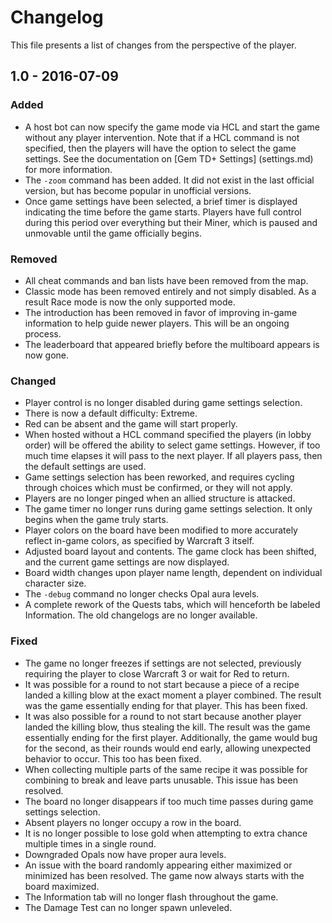 # Changelog

This file presents a list of changes from the perspective of the player.

## 1.0 - 2016-07-09

### Added
- A host bot can now specify the game mode via HCL and start the game without
  any player intervention.  Note that if a HCL command is not specified, then
  the players will have the option to select the game settings.  See the
  documentation on [Gem TD+ Settings] (settings.md) for more information.
- The `-zoom` command has been added.  It did not exist in the last official
  version, but has become popular in unofficial versions.
- Once game settings have been selected, a brief timer is displayed indicating
  the time before the game starts.  Players have full control during this
  period over everything but their Miner, which is paused and unmovable until
  the game officially begins.

### Removed
- All cheat commands and ban lists have been removed from the map.
- Classic mode has been removed entirely and not simply disabled.  As a result
  Race mode is now the only supported mode.
- The introduction has been removed in favor of improving in-game information
  to help guide newer players.  This will be an ongoing process.
- The leaderboard that appeared briefly before the multiboard appears is
  now gone.

### Changed
- Player control is no longer disabled during game settings selection.
- There is now a default difficulty: Extreme.
- Red can be absent and the game will start properly.
- When hosted without a HCL command specified the players (in lobby order)
  will be offered the ability to select game settings.  However, if too much
  time elapses it will pass to the next player.  If all players pass, then the
  default settings are used.
- Game settings selection has been reworked, and requires cycling through
  choices which must be confirmed, or they will not apply.
- Players are no longer pinged when an allied structure is attacked.
- The game timer no longer runs during game settings selection.  It only
  begins when the game truly starts.
- Player colors on the board have been modified to more accurately reflect
  in-game colors, as specified by Warcraft 3 itself.
- Adjusted board layout and contents.  The game clock has been shifted, and
  the current game settings are now displayed.
- Board width changes upon player name length, dependent on individual
  character size.
- The `-debug` command no longer checks Opal aura levels.
- A complete rework of the Quests tabs, which will henceforth be labeled
  Information.  The old changelogs are no longer available.

### Fixed
- The game no longer freezes if settings are not selected, previously
  requiring the player to close Warcraft 3 or wait for Red to return.
- It was possible for a round to not start because a piece of a recipe landed
  a killing blow at the exact moment a player combined.  The result was the
  game essentially ending for that player.  This has been fixed.
- It was also possible for a round to not start because another player landed
  the killing blow, thus stealing the kill.  The result was the game
  essentially ending for the first player.  Additionally, the game would bug
  for the second, as their rounds would end early, allowing unexpected
  behavior to occur.  This too has been fixed.
- When collecting multiple parts of the same recipe it was possible for
  combining to break and leave parts unusable.  This issue has been resolved.
- The board no longer disappears if too much time passes during game settings
  selection.
- Absent players no longer occupy a row in the board.
- It is no longer possible to lose gold when attempting to extra chance
  multiple times in a single round.
- Downgraded Opals now have proper aura levels.
- An issue with the board randomly appearing either maximized or minimized has
  been resolved.  The game now always starts with the board maximized.
- The Information tab will no longer flash throughout the game.
- The Damage Test can no longer spawn unleveled.
